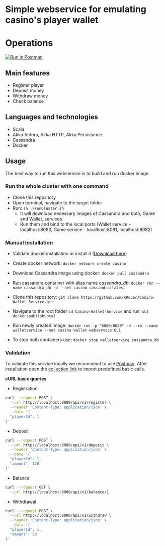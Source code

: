 # Simple webservice for emulating casino's player wallet

# Operations
[![Run in Postman](https://run.pstmn.io/button.svg)](https://www.getpostman.com/collections/85eaf2296d4318e7c3e0)

## Main features
* Register player
* Deposit money
* Withdraw money
* Check balance

## Languages and technologies 
* Scala
* Akka Actors, Akka HTTP, Akka Persistance
* Cassandra
* Docker
    
## Usage
The best way to run this webservice is to build and run docker image.

### Run the whole cluster with one command
* Clone this repository 
* Open terminal, navigate to the target folder
* Run: `sh ./runCluster.sh`
    * It will download necessary images of Cassandra and both, Game and Wallet, services
    * Run them and bind to the local ports (Wallet service - localhost:8080, Game service - localhost:8081, localhost:8082) 

### Manual Installation
* Validate docker installation or install it ([Download here](https://www.docker.com/community-edition))
* Create docker network: `docker network create casino`
* Download Cassandra image using docker: `docker pull cassandra`   
* Run cassandra container with alias name _cassandra_db_: `docker run --name cassandra_db -d --net casino cassandra:latest`
* Clone this repository: `git clone https://github.com/KRoLer/Casino-Wallet-Service.git`
* Navigate to the root folder `cd Casino-Wallet-Service` and run: `sbt docker:publishLocal`
* Run newly created image: `docker run -p "8080:8080" -d --rm --name walletservice --net casino wallet-webservice:0.1`

* To stop both containers use: `docker stop walletservice cassandra_db`

### Validation
To validate this service locally we recommend to use [Postman](https://www.getpostman.com/apps).
After installation open the [collection link]((https://www.getpostman.com/collections/85eaf2296d4318e7c3e0)) to import predefined basic calls.

**cURL basic queries**
* Registration
```bash
curl --request POST \
  --url http://localhost:8080/api/v1/register \
  --header 'Content-Type: application/json' \
  --data '{ 
  "playerId": 1 
}'
```
* Deposit
```bash
curl --request POST \
  --url http://localhost:8080/api/v1/deposit \
  --header 'Content-Type: application/json' \
  --data '{
  "playerId": 1,
  "amount": 100
}'
```
* Balance
```bash
curl --request GET \
  --url http://localhost:8080/api/v1/balance/1
```
* Withdrawal
```bash
curl --request POST \
  --url http://localhost:8080/api/v1/withdraw \
  --header 'Content-Type: application/json' \
  --data '{
  "playerId": 1,
  "amount": 50
}'
```


